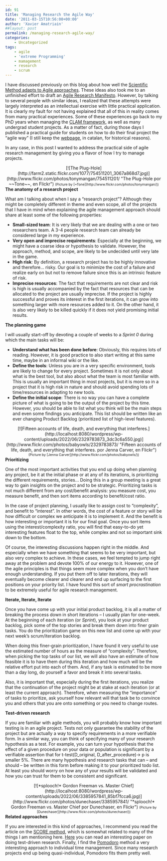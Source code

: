 ```yaml
---
id: 91
title: 'Managing Research the Agile Way'
date: '2011-03-15T10:56:00+00:00'
author: 'Xavier Amatriain'
##layout: post
permalink: /managing-research-agile-way/
categories:
    - Uncategorized
tags:
    - agile
    - 'extreme Programming'
    - mamagement
    - research
    - scrum
---
```


I have discussed previously on this blog about how well the [Scientific Method adapts to Agile approaches](http://localhost:8080/wordpress/2008/06/agile-research.html). These ideas also took me to an unfinished effort to draft an [Agile Research Manifesto](http://localhost:8080/wordpress/2009/06/very-draft-agile-research-manifesto.html). However, by talking to several people with similar ideas, I realized that these attempts were largely interpreted as an intellectual exercise with little practical application. It is clearly my fault for not having explained that all of this in reality comes from many practical experiences. Some of these experiences go back to my PhD years when managing the [CLAM framework](http://clam-project.org/), as well as many undergrad student projects. As a matter of fact, during those days I published a practical guide for students on how to do their final project the “agile way” (I still keep the [webpage](http://xavier.amatriain.net/PFC/), in catalan, for historical reasons).

In any case, in this post I wanted to address the practical side of agile research management by giving you a flavor of how I try to manage projects.

<div style="text-align: center;">[![The Plug-Hole](http://farm2.static.flickr.com/1077/754511201_3067a868d7.jpg)](http://www.flickr.com/photos/tonymangan/754511201/ "The Plug-Hole por ~~Tone~~, en Flickr")  
<span style="font-size:78%;">(Picture by [~Tone](http://www.flickr.com/photos/tonymangan/))</span></div><span style="font-weight: bold;">The anatomy of a research project</span>

What am I talking about when I say a “research project”? Although they might be completely different in theme and even scope, all of the projects that I have in mind when explaining the agile management approach should share at least some of the following properties:

- <span style="font-weight: bold;">Small-sized team</span>: It is very likely that we are dealing with a one or two researchers team. A 3-4 people research team can already be considered large in my experience.
- <span style="font-weight: bold;">Very open and imprecise requirements</span>: Especially at the beginning, we might have a coarse idea or hypothesis to validate. However, the approach, method, and scope, are likely to be undecided until very late in the game.
- <span style="font-weight: bold;">High risk</span>: By definition, a research project has to be highly innovative and therefore… risky. Our goal is to minimize the cost of a failure and realize early on but not to remove failure since this is an intrinsic feature of risk.
- <span style="font-weight: bold;">Imprecise resources</span>: The fact that requirements are not clear and risk is high is usually accompanied by the fact that resources that can be allocated to the project are usually imprecise. If the project is highly successful and proves its interest in the first iterations, it can grow into something larger with more resources added to it. On the other hand, it is also very likely to be killed quickly if it does not yield promising initial results.

<span style="font-weight: bold;">The planning game</span>

I will usually start-off by devoting a couple of weeks to a <span style="font-style: italic;">Sprint 0</span> during which the main tasks will be:

- <span style="font-weight: bold;">Understand what has been done before</span>: Obviously, this requires lots of reading. However, it is good practice to also start writing at this same time, maybe in an informal wiki or the like.
- <span style="font-weight: bold;">Define the tools</span>: Unless you are in a very specific environment, tools are likely to change for every project. Sometimes it is not only about what is the best tool, but also about what the team is most familiar with. This is usually an important thing in most projects, but it is more so in a project that it is high risk in nature and should avoid spending lots of time/resources in adapting to new tools.
- <span style="font-weight: bold;">Define the initial scope</span>: There is no way you can have a complete picture of what is going to be the output of the project by this time. However, you should be able to list what you think will be the main steps and even some findings you anticipate. This list should be written like an ever changing Product Backlog (prioritized list of high-level features).

<div style="text-align: center;">[![Fifteen accounts of life, death, and everything that interferes.](http://localhost:8080/wordpress/wp-content/uploads/2022/06/2329783873_3dc3c6a550.jpg)](http://www.flickr.com/photos/babyowls/2329783873/ "Fifteen accounts of life, death, and everything that interferes. por Jenna Carver, en Flickr")</div><div style="text-align: center;"><span style="font-size:78%;"><span><span>(Picture by [Jenna Carver](http://www.flickr.com/photos/babyowls/))</span></span>  
</span></div><span style="font-weight: bold;">Prioritizing</span>

<span>One of the most important activities that you end up doing when planning any project, be it at the initial phase or at any of its iterations, is prioritizing the different requirements, stories… Doing this in a group meeting is a great way to gain insights on the project and to be strategic. Prioritizing tasks is not much different from any cost/benefit analysis: you measure cost, you measure benefit, and then sort items according to benefit/cost ratio.</span>

In the case of project planning, I usually like to assign cost to “complexity”, and benefit to “interest”. In other words, the cost of a feature or story will be how difficult or complex we anticipate it is to implement it. And the benefit is how interesting or important it is for our final goal. Once you sort items using the interest/complexity ratio, you will find that easy-to-do yet interesting features float to the top, while complex and not so important sink down to the bottom.

Of course, the interesting discussions happen right in the middle. And especially when we have something that seems to be very important, but also very complex to achieve. In these cases, we feel tempted to jump right away at the problem and devote 100% of our energy to it. However, one of the agile principles is that things seem more complex when you don’t have enough understanding. If you put them off to later iterations, they will eventually become clearer and clearer and end up surfacing to the first positions on your priority list. I have found this sort of <span style="font-style: italic;">smart procrastination</span> to be extremely useful for agile research management.

<span style="font-weight: bold;">Iterate, Iterate, Iterate</span>

Once you have come up with your initial product backlog, it is all a matter of breaking the process down in short iterations – I usually plan for one-week. At the beginning of each iteration (or <span style="font-style: italic;">Sprint</span>), you look at your product backlog, pick some of the top stories and break them down into finer grain tasks. You do the prioritization game on this new list and come up with your next week’s scrum/iteration backlog.

When doing this finer-grain prioritization, I have found it very useful to use the estimated number of hours as the measure of “complexity”. Therefore, when picking the top tasks of our list, we will also have an estimate of how feasible it is to have them during this iteration and how much will be the relative effort put into each of them. And, if any task is estimated to be more than a day long, do yourself a favor and break it into several tasks.

Also, it is important that, especially during the first iterations, you realize that the continuation of the project might be at stake at each iteration (or at least the current approach). Therefore, when measuring the “importance” of tasks to prioritize, ask yourself how relevant will that task be to convince you and others that you are onto something or you need to change routes.<span style="font-weight: bold;"></span>

<span style="font-weight: bold;">Test-driven research</span>

<span>If you are familiar with agile methods, you will probably know how important testing is in an agile project. Tests not only guarantee the stability of the project but are actually a way to specify requirements in a more verifiable form. In a similar way, you can think of specifying many of your research hypothesis as a test. For example, you can turn your hypothesis that the effect of a given procedure on your data or population is significant by a verifiable assertion that for t-test(D\_original, D\_after\_procedure)</span>-&gt; p is smaller 5%. There are many hypothesis and research tasks that can – and should – be written in this form before making it to your prioritized todo list. At least you should worry on how any of your results will be validated and how you can trust for them to be consistent and significant.

<div style="text-align: center;"> [![*splooch!* Gordon Freeman vs. Master Chief](http://localhost:8080/wordpress/wp-content/uploads/2022/06/3385957841_85bf7fcca6.jpg)](http://www.flickr.com/photos/dunechaser/3385957841/ "*splooch!* Gordon Freeman vs. Master Chief por Dunechaser, en Flickr")  
<span style="font-size:78%;">(Picture by [Dunechaser](http://www.flickr.com/photos/dunechaser/))</span></div><span style="font-weight: bold;">Related approaches</span>

If you are interested in this kind of approaches, I recommend you read the article on the [SCORE method](http://cacm.acm.org/magazines/2010/10/99484-score-agile-research-group-management/fulltext), which is somewhat related to many of the things I am mentioning here. [Here](http://agile2003.agilealliance.org/files/P6Paper.pdf) you can read an interesting paper on doing test-driven research. Finally, I find the [Pomodoro](http://www.infoq.com/news/2009/09/Pomodoro) method a very interesting approach to individual time management. Since many research projects end up being quasi-individual, Pomodoro fits them pretty well.